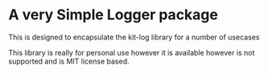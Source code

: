# A very Simple Logger package

This is designed to encapsulate the kit-log library for a number of usecases 

This library is really for personal use however it is available however is not supported and is MIT license based.

